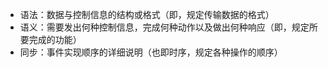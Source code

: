 - 语法：数据与控制信息的结构或格式（即，规定传输数据的格式）
- 语义：需要发出何种控制信息，完成何种动作以及做出何种响应（即，规定所要完成的功能）
- 同步：事件实现顺序的详细说明（也即时序，规定各种操作的顺序）
